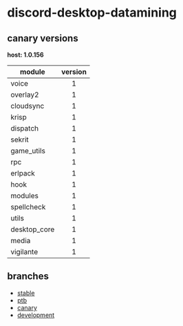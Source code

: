 # discord-desktop-datamining

## canary versions

**host: 1.0.156**

| module | version |
| ------ | :-----: |
| voice | 1 |
| overlay2 | 1 |
| cloudsync | 1 |
| krisp | 1 |
| dispatch | 1 |
| sekrit | 1 |
| game_utils | 1 |
| rpc | 1 |
| erlpack | 1 |
| hook | 1 |
| modules | 1 |
| spellcheck | 1 |
| utils | 1 |
| desktop_core | 1 |
| media | 1 |
| vigilante | 1 |

## branches

- [stable](https://github.com/OpenAsar/discord-desktop-datamining/tree/stable)
- [ptb](https://github.com/OpenAsar/discord-desktop-datamining/tree/ptb)
- [canary](https://github.com/OpenAsar/discord-desktop-datamining/tree/canary)
- [development](https://github.com/OpenAsar/discord-desktop-datamining/tree/development)